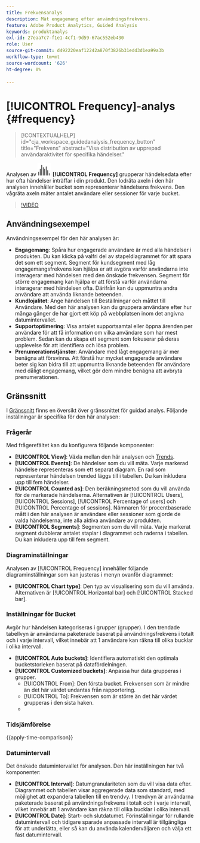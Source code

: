 ```yaml
---
title: Frekvensanalys
description: Mät engagemang efter användningsfrekvens.
feature: Adobe Product Analytics, Guided Analysis
keywords: produktanalys
exl-id: 27eaa7c7-f1e1-4cf1-9d59-67ac552eb430
role: User
source-git-commit: d492220eaf12242a870f3826b31edd3d1ea99a3b
workflow-type: tm+mt
source-wordcount: '626'
ht-degree: 0%

---
```


# [!UICONTROL Frequency]-analys {#frequency}

<!-- markdownlint-disable MD034 -->

>[!CONTEXTUALHELP]
>id="cja_workspace_guidedanalysis_frequency_button"
>title="Frekvens"
>abstract="Visa distribution av upprepad användaraktivitet för specifika händelser."

<!-- markdownlint-enable MD034 -->

Analysen av ![frekvens](/help/assets/icons/Histogram.svg) **[!UICONTROL Frequency]** grupperar händelsedata efter hur ofta händelser inträffar i din produkt. Den lodräta axeln i den här analysen innehåller bucket som representerar händelsens frekvens. Den vågräta axeln mäter antalet användare eller sessioner för varje bucket.

>[!VIDEO](https://video.tv.adobe.com/v/3428089/?learn=on)

## Användningsexempel

Användningsexempel för den här analysen är:

* **Engagemang**: Spåra hur engagerade användare är med alla händelser i produkten. Du kan klicka på valfri del av stapeldiagrammet för att spara det som ett segment. Segment för kundsegment med låg engagemangsfrekvens kan hjälpa er att avgöra varför användarna inte interagerar med händelsen med den önskade frekvensen. Segment för större engagemang kan hjälpa er att förstå varför användarna interagerar med händelsen ofta. Därifrån kan du uppmuntra andra användare att använda liknande beteenden.
* **Kundlojalitet**: Ange händelsen till Beställningar och måttet till Användare. Med den här analysen kan du gruppera användare efter hur många gånger de har gjort ett köp på webbplatsen inom det angivna datumintervallet.
* **Supportoptimering**: Visa antalet supportsamtal eller öppna ärenden per användare för att få information om vilka användare som har mest problem. Sedan kan du skapa ett segment som fokuserar på deras upplevelse för att identifiera och lösa problem.
* **Prenumerationstjänster**: Användare med lågt engagemang är mer benägna att försvinna. Att förstå hur mycket engagerade användare beter sig kan bidra till att uppmuntra liknande beteenden för användare med dåligt engagemang, vilket gör dem mindre benägna att avbryta prenumerationen.

## Gränssnitt

I [Gränssnitt](../overview.md#interface) finns en översikt över gränssnittet för guidad analys. Följande inställningar är specifika för den här analysen:

### Frågerår

Med frågerefältet kan du konfigurera följande komponenter:

* **[!UICONTROL View]**: Växla mellan den här analysen och [Trends](trends.md).
* **[!UICONTROL Events]**: De händelser som du vill mäta. Varje markerad händelse representeras som ett separat diagram. En rad som representerar händelsen trended läggs till i tabellen. Du kan inkludera upp till fem händelser.
* **[!UICONTROL Counted as]**: Den beräkningsmetod som du vill använda för de markerade händelserna. Alternativen är [!UICONTROL Users], [!UICONTROL Sessions], [!UICONTROL Percentage of users] och [!UICONTROL Percentage of sessions]. Nämnaren för procentbaserade mått i den här analysen är användare eller sessioner som gjorde de valda händelserna, inte alla aktiva användare av produkten.
* **[!UICONTROL Segments]**: Segmenten som du vill mäta. Varje markerat segment dubblerar antalet staplar i diagrammet och raderna i tabellen. Du kan inkludera upp till fem segment.

### Diagraminställningar

Analysen av [!UICONTROL Frequency] innehåller följande diagraminställningar som kan justeras i menyn ovanför diagrammet:

* **[!UICONTROL Chart type]**: Den typ av visualisering som du vill använda. Alternativen är [!UICONTROL Horizontal bar] och [!UICONTROL Stacked bar].

### Inställningar för Bucket

Avgör hur händelsen kategoriseras i grupper (grupper). I den trendade tabellvyn är användarna paketerade baserat på användningsfrekvens i totalt och i varje intervall, vilket innebär att 1 användare kan räkna till olika bucklar i olika intervall.

* **[!UICONTROL Auto buckets]**: Identifiera automatiskt den optimala bucketstorleken baserat på datafördelningen.
* **[!UICONTROL Customized buckets]**: Anpassa hur data grupperas i grupper.
   * [!UICONTROL From]: Den första bucket. Frekvensen som är mindre än det här värdet undantas från rapportering.
   * [!UICONTROL To]: Frekvensen som är större än det här värdet grupperas i den sista haken.
   * [!UICONTROL Size]: Bucket-intervallet.

### Tidsjämförelse

{{apply-time-comparison}}

### Datumintervall

Det önskade datumintervallet för analysen. Den här inställningen har två komponenter:

* **[!UICONTROL Interval]**: Datumgranulariteten som du vill visa data efter. Diagrammet och tabellen visar aggregerade data som standard, med möjlighet att expandera tabellen till en trendvy. I trendvyn är användarna paketerade baserat på användningsfrekvens i totalt och i varje intervall, vilket innebär att 1 användare kan räkna till olika bucklar i olika intervall.
* **[!UICONTROL Date]**: Start- och slutdatumet. Förinställningar för rullande datumintervall och tidigare sparade anpassade intervall är tillgängliga för att underlätta, eller så kan du använda kalenderväljaren och välja ett fast datumintervall.


<!--
## Example

See below foran example of the analysis.

![Frequency](../assets/frequency.png)

-->
